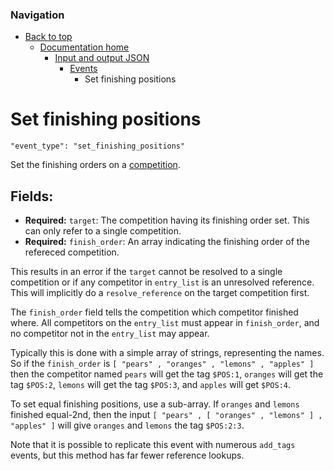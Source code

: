 ### Navigation

- [Back to top](../../../readme.md)
  - [Documentation home](..././readme.md)
    - [Input and output JSON](../readme.md)
      - [Events](readme.md)
        - Set finishing positions

# Set finishing positions

`"event_type": "set_finishing_positions"`

Set the finishing orders on a [competition](../competition.md).

## Fields:

- **Required:** `target`: The competition having its finishing order set. This can only refer to a single competition.
- **Required:** `finish_order`: An array indicating the finishing order of the refereced competition.

This results in an error if the `target` cannot be resolved to a single competition or if any competitor in `entry_list` is an unresolved reference. This will implicitly do a `resolve_reference` on the target competition first.

The `finish_order` field tells the competition which competitor finished where. All competitors on the `entry_list` must appear in `finish_order`, and no competitor not in the `entry_list` may appear.

Typically this is done with a simple array of strings, representing the names. So if the `finish_order` is `[ "pears" , "oranges" , "lemons" , "apples" ]` then the competitor named `pears` will get the tag `$POS:1`, `oranges` will get the tag `$POS:2`, `lemons` will get the tag `$POS:3`, and `apples` will get `$POS:4`.

To set equal finishing positions, use a sub-array. If `oranges` and `lemons` finished equal-2nd, then the input `[ "pears" , [ "oranges" , "lemons" ] , "apples" ]` will give `oranges` and `lemons` the tag `$POS:2:3`. 

Note that it is possible to replicate this event with numerous `add_tags` events, but this method has far fewer reference lookups.
